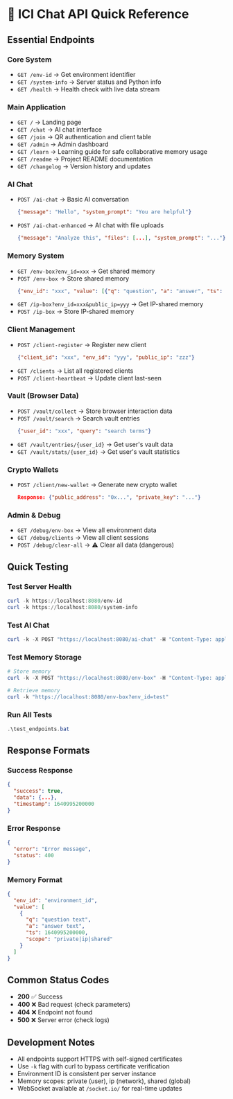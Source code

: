 # 🚀 ICI Chat API Quick Reference

## Essential Endpoints

### Core System
- `GET /env-id` → Get environment identifier
- `GET /system-info` → Server status and Python info
- `GET /health` → Health check with live data stream

### Main Application
- `GET /` → Landing page
- `GET /chat` → AI chat interface
- `GET /join` → QR authentication and client table
- `GET /admin` → Admin dashboard
- `GET /learn` → Learning guide for safe collaborative memory usage
- `GET /readme` → Project README documentation
- `GET /changelog` → Version history and updates

### AI Chat
- `POST /ai-chat` → Basic AI conversation
  ```json
  {"message": "Hello", "system_prompt": "You are helpful"}
  ```
- `POST /ai-chat-enhanced` → AI chat with file uploads
  ```json
  {"message": "Analyze this", "files": [...], "system_prompt": "..."}
  ```

### Memory System
- `GET /env-box?env_id=xxx` → Get shared memory
- `POST /env-box` → Store shared memory
  ```json
  {"env_id": "xxx", "value": [{"q": "question", "a": "answer", "ts": 123}]}
  ```
- `GET /ip-box?env_id=xxx&public_ip=yyy` → Get IP-shared memory
- `POST /ip-box` → Store IP-shared memory

### Client Management
- `POST /client-register` → Register new client
  ```json
  {"client_id": "xxx", "env_id": "yyy", "public_ip": "zzz"}
  ```
- `GET /clients` → List all registered clients
- `POST /client-heartbeat` → Update client last-seen

### Vault (Browser Data)
- `POST /vault/collect` → Store browser interaction data
- `POST /vault/search` → Search vault entries
  ```json
  {"user_id": "xxx", "query": "search terms"}
  ```
- `GET /vault/entries/{user_id}` → Get user's vault data
- `GET /vault/stats/{user_id}` → Get user's vault statistics

### Crypto Wallets
- `POST /client/new-wallet` → Generate new crypto wallet
  ```json
  Response: {"public_address": "0x...", "private_key": "..."}
  ```

### Admin & Debug
- `GET /debug/env-box` → View all environment data
- `GET /debug/clients` → View all client sessions
- `POST /debug/clear-all` → ⚠️ Clear all data (dangerous)

## Quick Testing

### Test Server Health
```powershell
curl -k https://localhost:8080/env-id
curl -k https://localhost:8080/system-info
```

### Test AI Chat
```powershell
curl -k -X POST "https://localhost:8080/ai-chat" -H "Content-Type: application/json" -d "{\"message\":\"Hello\"}"
```

### Test Memory Storage
```powershell
# Store memory
curl -k -X POST "https://localhost:8080/env-box" -H "Content-Type: application/json" -d "{\"env_id\":\"test\",\"value\":[{\"q\":\"test\",\"a\":\"response\"}]}"

# Retrieve memory
curl -k "https://localhost:8080/env-box?env_id=test"
```

### Run All Tests
```powershell
.\test_endpoints.bat
```

## Response Formats

### Success Response
```json
{
  "success": true,
  "data": {...},
  "timestamp": 1640995200000
}
```

### Error Response
```json
{
  "error": "Error message",
  "status": 400
}
```

### Memory Format
```json
{
  "env_id": "environment_id",
  "value": [
    {
      "q": "question text",
      "a": "answer text", 
      "ts": 1640995200000,
      "scope": "private|ip|shared"
    }
  ]
}
```

## Common Status Codes
- **200** ✅ Success
- **400** ❌ Bad request (check parameters)
- **404** ❌ Endpoint not found
- **500** ❌ Server error (check logs)

## Development Notes
- All endpoints support HTTPS with self-signed certificates
- Use `-k` flag with curl to bypass certificate verification
- Environment ID is consistent per server instance
- Memory scopes: private (user), ip (network), shared (global)
- WebSocket available at `/socket.io/` for real-time updates
